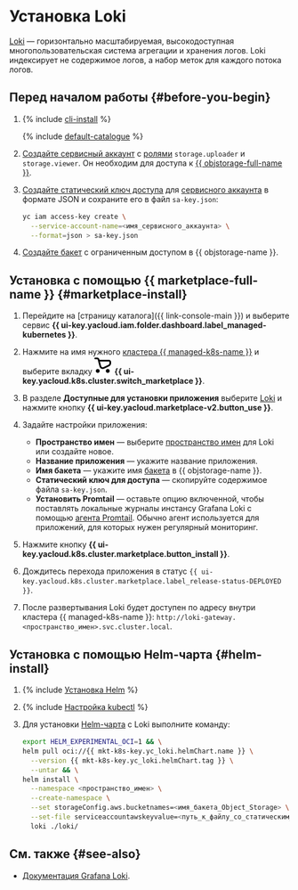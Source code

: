 # Установка Loki

[Loki](https://grafana.com/oss/loki/) — горизонтально масштабируемая, высокодоступная многопользовательская система агрегации и хранения логов. Loki индексирует не содержимое логов, а набор меток для каждого потока логов.

## Перед началом работы {#before-you-begin}

1. {% include [cli-install](../../../_includes/cli-install.md) %}

   {% include [default-catalogue](../../../_includes/default-catalogue.md) %}

1. [Создайте сервисный аккаунт](../../../iam/operations/sa/create.md) с [ролями](../../../iam/concepts/access-control/roles.md) `storage.uploader` и `storage.viewer`. Он необходим для доступа к [{{ objstorage-full-name }}](../../../storage/).
1. [Создайте статический ключ доступа](../../../iam/operations/sa/create-access-key.md) для [сервисного аккаунта](../../../iam/concepts/users/service-accounts.md) в формате JSON и сохраните его в файл `sa-key.json`:

   ```bash
   yc iam access-key create \
     --service-account-name=<имя_сервисного_аккаунта> \
     --format=json > sa-key.json
   ```

1. [Создайте бакет](../../../storage/operations/buckets/create.md) с ограниченным доступом в {{ objstorage-name }}.

## Установка с помощью {{ marketplace-full-name }} {#marketplace-install}

1. Перейдите на [страницу каталога]({{ link-console-main }}) и выберите сервис **{{ ui-key.yacloud.iam.folder.dashboard.label_managed-kubernetes }}**.
1. Нажмите на имя нужного [кластера {{ managed-k8s-name }}](../../concepts/index.md#kubernetes-cluster) и выберите вкладку ![image](../../../_assets/console-icons/shopping-cart.svg) **{{ ui-key.yacloud.k8s.cluster.switch_marketplace }}**.
1. В разделе **Доступные для установки приложения** выберите [Loki](/marketplace/products/yc/loki) и нажмите кнопку **{{ ui-key.yacloud.marketplace-v2.button_use }}**.
1. Задайте настройки приложения:

   * **Пространство имен** — выберите [пространство имен](../../concepts/index.md#namespace) для Loki или создайте новое.
   * **Название приложения** — укажите название приложения.
   * **Имя бакета** — укажите имя [бакета](../../../storage/concepts/bucket.md) в {{ objstorage-name }}.
   * **Статический ключ для доступа** — скопируйте содержимое файла `sa-key.json`.
   * **Установить Promtail** — оставьте опцию включенной, чтобы поставлять локальные журналы инстансу Grafana Loki с помощью [агента Promtail](https://grafana.com/docs/loki/latest/clients/promtail/). Обычно агент используется для приложений, для которых нужен регулярный мониторинг.

1. Нажмите кнопку **{{ ui-key.yacloud.k8s.cluster.marketplace.button_install }}**.
1. Дождитесь перехода приложения в статус `{{ ui-key.yacloud.k8s.cluster.marketplace.label_release-status-DEPLOYED }}`.
1. После развертывания Loki будет доступен по адресу внутри кластера {{ managed-k8s-name }}: `http://loki-gateway.<пространство_имен>.svc.cluster.local`.

## Установка с помощью Helm-чарта {#helm-install}

1. {% include [Установка Helm](../../../_includes/managed-kubernetes/helm-install.md) %}

1. {% include [Настройка kubectl](../../../_includes/managed-kubernetes/kubectl-install.md) %}

1. Для установки [Helm-чарта](https://helm.sh/docs/topics/charts/) с Loki выполните команду:

   ```bash
   export HELM_EXPERIMENTAL_OCI=1 && \
   helm pull oci://{{ mkt-k8s-key.yc_loki.helmChart.name }} \
     --version {{ mkt-k8s-key.yc_loki.helmChart.tag }} \
     --untar && \
   helm install \
     --namespace <пространство_имен> \
     --create-namespace \
     --set storageConfig.aws.bucketnames=<имя_бакета_Object_Storage> \
     --set-file serviceaccountawskeyvalue=<путь_к_файлу_со_статическим_ключом_сервисного_аккаунта> \
     loki ./loki/
   ```

## См. также {#see-also}

* [Документация Grafana Loki](https://grafana.com/docs/loki/latest/).